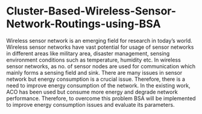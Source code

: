 # Cluster-Based-Wireless-Sensor-Network-Routings-using-BSA
Wireless sensor network is an emerging field for research in today’s world. Wireless sensor networks have vast potential for usage of sensor networks in different areas like military area, disaster management, sensing environment conditions such as temperature, humidity etc. In wireless sensor networks, as no. of sensor nodes are used for communication which mainly forms a sensing field and sink.  There are many issues in sensor network but energy consumption is a crucial issue. Therefore, there is a need to improve energy consumption of the network.  In the existing work, ACO has been used but consume more energy and degrade network performance. Therefore, to overcome this problem BSA will be implemented to improve energy consumption issues and evaluate its parameters.
